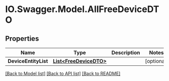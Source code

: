 # IO.Swagger.Model.AllFreeDeviceDTO
## Properties

Name | Type | Description | Notes
------------ | ------------- | ------------- | -------------
**DeviceEntityList** | [**List&lt;FreeDeviceDTO&gt;**](FreeDeviceDTO.md) |  | [optional] 

[[Back to Model list]](../README.md#documentation-for-models) [[Back to API list]](../README.md#documentation-for-api-endpoints) [[Back to README]](../README.md)

